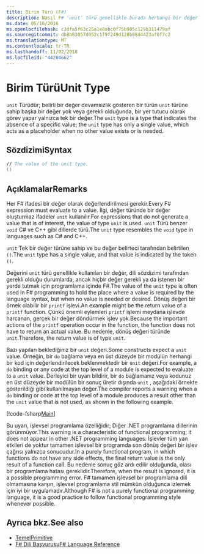 ```yaml
---
title: Birim Türü (F#)
description: Nasıl F# 'unit' türü genellikle burada herhangi bir değer gerekli ya da istenen dili sözdizimi tarafından bir değer gereklidir yerde tutmak için kullanılan bilgi edinin.
ms.date: 05/16/2016
ms.openlocfilehash: c3dfa5f63c25a1e8abc0f75b905c129b311479af
ms.sourcegitcommit: db8b83057d052c1f9f249d128b08d4423af0f7c2
ms.translationtype: MT
ms.contentlocale: tr-TR
ms.lasthandoff: 11/02/2018
ms.locfileid: "44204662"
---
```

# <a name="unit-type"></a><span data-ttu-id="1599c-103">Birim Türü</span><span class="sxs-lookup"><span data-stu-id="1599c-103">Unit Type</span></span>

<span data-ttu-id="1599c-104">`unit` Türüdür; belirli bir değer devamsızlık gösteren bir türün `unit` türüne sahip başka bir değer yok veya gerekli olduğunda, bir yer tutucu olarak görev yapar yalnızca tek bir değer.</span><span class="sxs-lookup"><span data-stu-id="1599c-104">The `unit` type is a type that indicates the absence of a specific value; the `unit` type has only a single value, which acts as a placeholder when no other value exists or is needed.</span></span>

## <a name="syntax"></a><span data-ttu-id="1599c-105">Sözdizimi</span><span class="sxs-lookup"><span data-stu-id="1599c-105">Syntax</span></span>

```fsharp
// The value of the unit type.
()
```

## <a name="remarks"></a><span data-ttu-id="1599c-106">Açıklamalar</span><span class="sxs-lookup"><span data-stu-id="1599c-106">Remarks</span></span>

<span data-ttu-id="1599c-107">Her F# ifadesi bir değer olarak değerlendirilmesi gerekir.</span><span class="sxs-lookup"><span data-stu-id="1599c-107">Every F# expression must evaluate to a value.</span></span> <span data-ttu-id="1599c-108">İlgi, değer türünde bir değer oluşturmaz ifadeler `unit` kullanılır.</span><span class="sxs-lookup"><span data-stu-id="1599c-108">For expressions that do not generate a value that is of interest, the value of type `unit` is used.</span></span> <span data-ttu-id="1599c-109">`unit` Türü benzer `void` C# ve C++ gibi dillerde türü.</span><span class="sxs-lookup"><span data-stu-id="1599c-109">The `unit` type resembles the `void` type in languages such as C# and C++.</span></span>

<span data-ttu-id="1599c-110">`unit` Tek bir değer türüne sahip ve bu değer belirteci tarafından belirtilen `()`.</span><span class="sxs-lookup"><span data-stu-id="1599c-110">The `unit` type has a single value, and that value is indicated by the token `()`.</span></span>

<span data-ttu-id="1599c-111">Değerini `unit` türü genellikle kullanılan bir değer, dili sözdizimi tarafından gerekli olduğu durumlarda, ancak hiçbir değer gerekli ya da istenen bir yerde tutmak için programlama içinde F#.</span><span class="sxs-lookup"><span data-stu-id="1599c-111">The value of the `unit` type is often used in F# programming to hold the place where a value is required by the language syntax, but when no value is needed or desired.</span></span> <span data-ttu-id="1599c-112">Dönüş değeri bir örnek olabilir bir `printf` işlevi.</span><span class="sxs-lookup"><span data-stu-id="1599c-112">An example might be the return value of a `printf` function.</span></span> <span data-ttu-id="1599c-113">Çünkü önemli eylemleri `printf` işlemi meydana işlevde harcanan, gerçek bir değer döndürmek işlev yok.</span><span class="sxs-lookup"><span data-stu-id="1599c-113">Because the important actions of the `printf` operation occur in the function, the function does not have to return an actual value.</span></span> <span data-ttu-id="1599c-114">Bu nedenle, dönüş değeri türünde `unit`.</span><span class="sxs-lookup"><span data-stu-id="1599c-114">Therefore, the return value is of type `unit`.</span></span>

<span data-ttu-id="1599c-115">Bazı yapıları beklediğiniz bir `unit` değeri.</span><span class="sxs-lookup"><span data-stu-id="1599c-115">Some constructs expect a `unit` value.</span></span> <span data-ttu-id="1599c-116">Örneğin, bir `do` bağlama veya en üst düzeyde bir modülün herhangi bir kod için değerlendirilecek beklenmektedir bir `unit` değeri.</span><span class="sxs-lookup"><span data-stu-id="1599c-116">For example, a `do` binding or any code at the top level of a module is expected to evaluate to a `unit` value.</span></span> <span data-ttu-id="1599c-117">Derleyici bir uyarı bildirir, bir `do` bağlamanız veya kodunuz en üst düzeyde bir modülün bir sonuç üretir dışında `unit` , aşağıdaki örnekte gösterildiği gibi kullanılmayan değer.</span><span class="sxs-lookup"><span data-stu-id="1599c-117">The compiler reports a warning when a `do` binding or code at the top level of a module produces a result other than the `unit` value that is not used, as shown in the following example.</span></span>

[!code-fsharp[Main](../../../samples/snippets/fsharp/lang-ref-1/snippet901.fs)]

<span data-ttu-id="1599c-118">Bu uyarı, işlevsel programlama özelliğidir; Diğer .NET programlama dillerinin görünmüyor.</span><span class="sxs-lookup"><span data-stu-id="1599c-118">This warning is a characteristic of functional programming; it does not appear in other .NET programming languages.</span></span> <span data-ttu-id="1599c-119">İşlevler tüm yan etkileri de yoktur tamamen işlevsel bir programda son dönüş değeri bir işlev çağrısı yalnızca sonucudur.</span><span class="sxs-lookup"><span data-stu-id="1599c-119">In a purely functional program, in which functions do not have any side effects, the final return value is the only result of a function call.</span></span> <span data-ttu-id="1599c-120">Bu nedenle sonuç göz ardı edilir olduğunda, olası bir programlama hatası gereklidir.</span><span class="sxs-lookup"><span data-stu-id="1599c-120">Therefore, when the result is ignored, it is a possible programming error.</span></span> <span data-ttu-id="1599c-121">F# tamamen işlevsel bir programlama dili olmamasına karşın, işlevsel programlama stil mümkün olduğunca izlemek için iyi bir uygulamadır.</span><span class="sxs-lookup"><span data-stu-id="1599c-121">Although F# is not a purely functional programming language, it is a good practice to follow functional programming style whenever possible.</span></span>

## <a name="see-also"></a><span data-ttu-id="1599c-122">Ayrıca bkz.</span><span class="sxs-lookup"><span data-stu-id="1599c-122">See also</span></span>

- [<span data-ttu-id="1599c-123">Temel</span><span class="sxs-lookup"><span data-stu-id="1599c-123">Primitive</span></span>](primitive-types.md)
- [<span data-ttu-id="1599c-124">F# Dili Başvurusu</span><span class="sxs-lookup"><span data-stu-id="1599c-124">F# Language Reference</span></span>](index.md)
